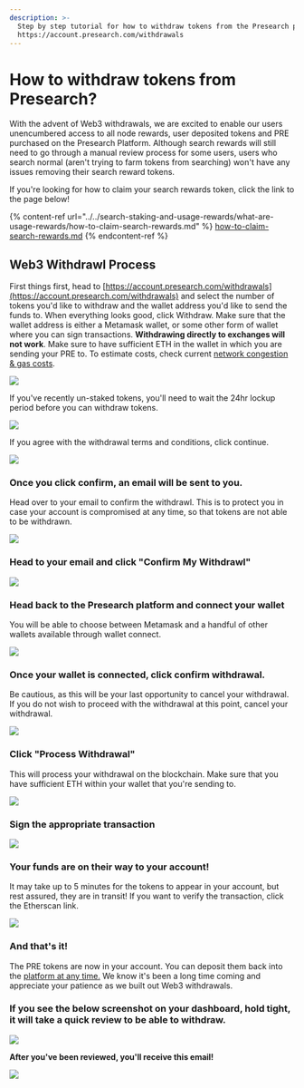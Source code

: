 ```yaml
---
description: >-
  Step by step tutorial for how to withdraw tokens from the Presearch platform -
  https://account.presearch.com/withdrawals
---
```


# How to withdraw tokens from Presearch?

With the advent of Web3 withdrawals, we are excited to enable our users unencumbered access to all node rewards, user deposited tokens and PRE purchased on the Presearch Platform. Although search rewards will still need to go through a manual review process for some users,  users who search normal (aren't trying to farm tokens from searching) won't have any issues removing their search reward tokens.

If you're looking for how to claim your search rewards token, click the link to the page below!

{% content-ref url="../../search-staking-and-usage-rewards/what-are-usage-rewards/how-to-claim-search-rewards.md" %}
[how-to-claim-search-rewards.md](../../search-staking-and-usage-rewards/what-are-usage-rewards/how-to-claim-search-rewards.md)
{% endcontent-ref %}

## Web3 Withdrawl Process

First things first, head to [https://account.presearch.com/withdrawals](https://account.presearch.com/withdrawals) and select the number of tokens you'd like to withdraw and the wallet address you'd like to send the funds to. When everything looks good, click Withdraw. Make sure that the wallet address is either a Metamask wallet, or some other form of wallet where you can sign transactions. **Withdrawing directly to exchanges will not work**. Make sure to have sufficient ETH in the wallet in which you are sending your PRE to. To estimate costs, check current [network congestion & gas costs](https://etherscan.io/gastracker).

![](<../../.gitbook/assets/Screen Shot 2022-08-01 at 12.28.05 PM.png>)

If you've recently un-staked tokens, you'll need to wait the 24hr lockup period before you can withdraw tokens.

![](<../../.gitbook/assets/Screen Shot 2022-07-29 at 1.18.42 PM (1).png>)

If you agree with the withdrawal terms and conditions, click continue.

![](<../../.gitbook/assets/Screen Shot 2022-08-01 at 12.31.16 PM.png>)

### Once you click confirm, an email will be sent to you.&#x20;

Head over to your email to confirm the withdrawl. This is to protect you in case your account is compromised at any time, so that tokens are not able to be withdrawn.

![](<../../.gitbook/assets/Screen Shot 2022-08-01 at 12.32.00 PM.png>)

### **Head to your email and click "Confirm My Withdrawl"**

![](<../../.gitbook/assets/Screen Shot 2022-08-01 at 12.32.54 PM.png>)

### Head back to the Presearch platform and connect your wallet <a href="#connect-wallet" id="connect-wallet"></a>

You will be able to choose between Metamask and a handful of other wallets available through wallet connect.

![](<../../.gitbook/assets/Screen Shot 2022-08-01 at 12.43.20 PM.png>)



### Once your wallet is connected, click confirm withdrawal.

Be cautious, as this will be your last opportunity to cancel your withdrawal. If you do not wish to proceed with the withdrawal at this point, cancel your withdrawal.

![](<../../.gitbook/assets/Screen Shot 2022-08-01 at 12.44.32 PM.png>)

### Click "Process Withdrawal"

This will process your withdrawal on the blockchain. Make sure that you have sufficient ETH within your wallet that you're sending to.&#x20;

![](<../../.gitbook/assets/Screen Shot 2022-08-01 at 12.46.02 PM.png>)

### Sign the appropriate transaction

![](<../../.gitbook/assets/Screen Shot 2022-08-01 at 12.47.00 PM.png>)

### Your funds are on their way to your account!

It may take up to 5 minutes for the tokens to appear in your account, but rest assured, they are in transit! If you want to verify the transaction, click the Etherscan link.

![](<../../.gitbook/assets/Screen Shot 2022-08-01 at 12.47.15 PM.png>)



### And that's it!

The PRE tokens are now in your account. You can deposit them back into the [platform at any time.](https://keywords.presearch.com/transfer-tokens/blockchain) We know it's been a long time coming and appreciate your patience as we built out Web3 withdrawals.

### **If you see the below screenshot on your dashboard, hold tight, it will take a quick review to be able to withdraw.**

![](<../../.gitbook/assets/Screen Shot 2022-08-01 at 12.35.42 PM.png>)

**After you've been reviewed, you'll receive this email!**

![](<../../.gitbook/assets/Screen Shot 2022-08-01 at 12.41.19 PM.png>)

